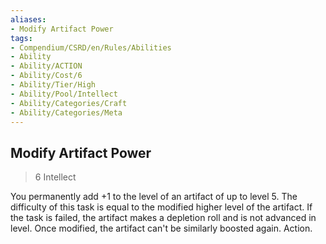 ```yaml
---
aliases:
- Modify Artifact Power
tags:
- Compendium/CSRD/en/Rules/Abilities
- Ability
- Ability/ACTION
- Ability/Cost/6
- Ability/Tier/High
- Ability/Pool/Intellect
- Ability/Categories/Craft
- Ability/Categories/Meta
---
```


  
## Modify Artifact Power  
>6  Intellect  
  
You permanently add +1 to the level of an artifact of up to level 5. The difficulty of this task is equal to the modified higher level of the artifact. If the task is failed, the artifact makes a depletion roll and is not advanced in level. Once modified, the artifact can't be similarly boosted again. Action.